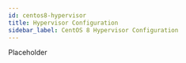 ```yaml
---
id: centos8-hypervisor
title: Hypervisor Configuration
sidebar_label: CentOS 8 Hypervisor Configuration
---
```


Placeholder